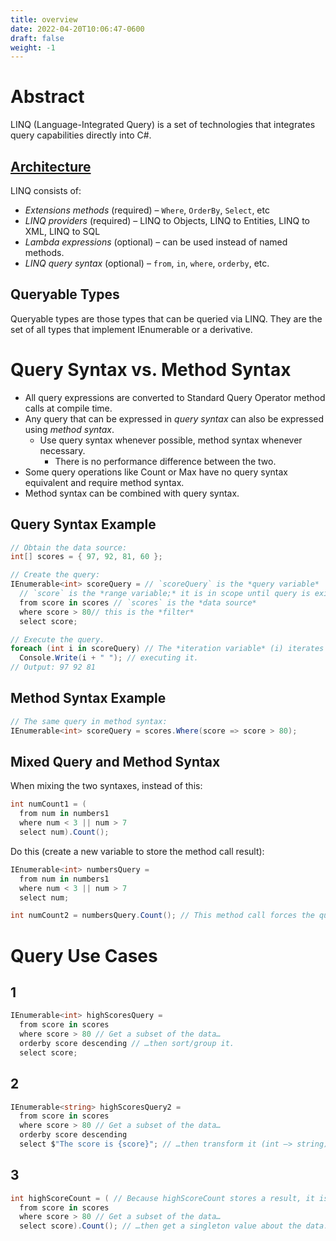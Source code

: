 ```yaml
---
title: overview
date: 2022-04-20T10:06:47-0600
draft: false
weight: -1
---
```


# Abstract
LINQ (Language-Integrated Query) is a set of technologies that integrates query capabilities directly into C#.

## <u>Architecture</u>
LINQ consists of:
- *Extensions methods* (required) – `Where`, `OrderBy`, `Select`, etc
- *LINQ providers* (required) – LINQ to Objects, LINQ to Entities, LINQ to XML, LINQ to SQL
- *Lambda expressions* (optional) – can be used instead of named methods.
- *LINQ query syntax* (optional) – `from`, `in`, `where`, `orderby`, etc.

## Queryable Types
Queryable types are those types that can be queried via LINQ. They are the set of all types that implement IEnumerable<T> or a derivative.

# Query Syntax vs. Method Syntax
- All query expressions are converted to Standard Query Operator method calls at compile time.
- Any query that can be expressed in *query syntax* can also be expressed using *method syntax*.
  - Use query syntax whenever possible, method syntax whenever necessary.
    - There is no performance difference between the two.
- Some query operations like Count or Max have no query syntax equivalent and require method syntax.
- Method syntax can be combined with query syntax.

## Query Syntax Example
```cs
// Obtain the data source:
int[] scores = { 97, 92, 81, 60 };

// Create the query:
IEnumerable<int> scoreQuery = // `scoreQuery` is the *query variable*
  // `score` is the *range variable;* it is in scope until query is exited with a semicolon
  from score in scores // `scores` is the *data source*
  where score > 80// this is the *filter*
  select score;

// Execute the query.
foreach (int i in scoreQuery) // The *iteration variable* (i) iterates over the query variable (scoreQuery), thereby
  Console.Write(i + " "); // executing it.
// Output: 97 92 81
```

## Method Syntax Example
```cs
// The same query in method syntax:
IEnumerable<int> scoreQuery = scores.Where(score => score > 80);
```

## Mixed Query and Method Syntax
When mixing the two syntaxes, instead of this:
```cs
int numCount1 = (
  from num in numbers1
  where num < 3 || num > 7
  select num).Count();
```

Do this (create a new variable to store the method call result):
```cs
IEnumerable<int> numbersQuery =
  from num in numbers1
  where num < 3 || num > 7
  select num;

int numCount2 = numbersQuery.Count(); // This method call forces the query expression to execute immediately.
```

# Query Use Cases
## 1
```cs
IEnumerable<int> highScoresQuery =
  from score in scores
  where score > 80 // Get a subset of the data…
  orderby score descending // …then sort/group it.
  select score;
```

## 2 
```cs
IEnumerable<string> highScoresQuery2 =
  from score in scores
  where score > 80 // Get a subset of the data…
  orderby score descending
  select $"The score is {score}"; // …then transform it (int –> string).
```

## 3 
```cs 
int highScoreCount = ( // Because highScoreCount stores a result, it is *not* a query variable.
  from score in scores
  where score > 80 // Get a subset of the data…
  select score).Count(); // …then get a singleton value about the data.
```
